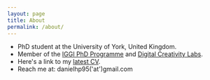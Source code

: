 ```yaml
---
layout: page
title: About
permalink: /about/
---
```


<amp-img width="960" height="1280" layout="responsive" src="{{ site.baseurl }}/assets/images/cool-oz-picture.jpg"></amp-img>

+ PhD student at the University of York, United Kingdom.
+ Member of the [IGGI PhD Programme]() and [Digital Creativity Labs]().
+ Here's a link to my [latest CV]().
+ Reach me at: danielhp95('at')gmail.com

